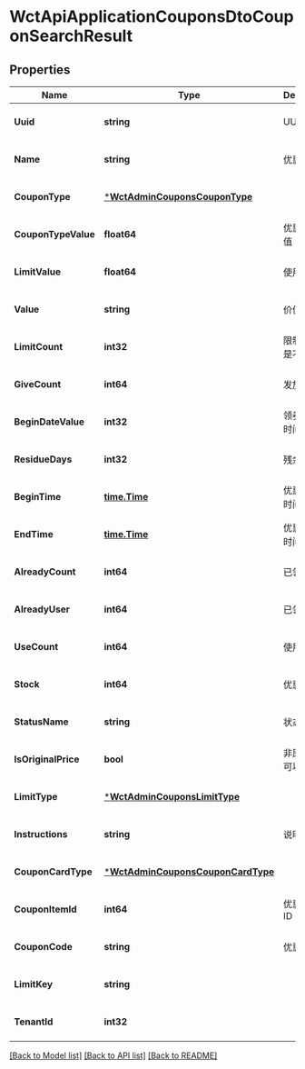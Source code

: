 # WctApiApplicationCouponsDtoCouponSearchResult

## Properties
Name | Type | Description | Notes
------------ | ------------- | ------------- | -------------
**Uuid** | **string** | UUID | [optional] [default to null]
**Name** | **string** | 优惠券名称 | [optional] [default to null]
**CouponType** | [***WctAdminCouponsCouponType**](WCT.Admin.Coupons.CouponType.md) |  | [optional] [default to null]
**CouponTypeValue** | **float64** | 优惠券类型值 | [optional] [default to null]
**LimitValue** | **float64** | 使用门槛 | [optional] [default to null]
**Value** | **string** | 价值 | [optional] [default to null]
**LimitCount** | **int32** | 限制数量（0 是不限制） | [optional] [default to null]
**GiveCount** | **int64** | 发放数量 | [optional] [default to null]
**BeginDateValue** | **int32** | 领券后开始时间 | [optional] [default to null]
**ResidueDays** | **int32** | 残余时间 | [optional] [default to null]
**BeginTime** | [**time.Time**](time.Time.md) | 优惠券开始时间 | [optional] [default to null]
**EndTime** | [**time.Time**](time.Time.md) | 优惠券结束时间 | [optional] [default to null]
**AlreadyCount** | **int64** | 已领取数量 | [optional] [default to null]
**AlreadyUser** | **int64** | 已领取人 | [optional] [default to null]
**UseCount** | **int64** | 使用数量 | [optional] [default to null]
**Stock** | **int64** | 优惠券库存 | [optional] [default to null]
**StatusName** | **string** | 状态 | [optional] [default to null]
**IsOriginalPrice** | **bool** | 非原价是否可以参与 | [optional] [default to null]
**LimitType** | [***WctAdminCouponsLimitType**](WCT.Admin.Coupons.LimitType.md) |  | [optional] [default to null]
**Instructions** | **string** | 说明 | [optional] [default to null]
**CouponCardType** | [***WctAdminCouponsCouponCardType**](WCT.Admin.Coupons.CouponCardType.md) |  | [optional] [default to null]
**CouponItemId** | **int64** | 优惠券商品ID | [optional] [default to null]
**CouponCode** | **string** | 优惠码 | [optional] [default to null]
**LimitKey** | **string** |  | [optional] [default to null]
**TenantId** | **int32** |  | [optional] [default to null]

[[Back to Model list]](../README.md#documentation-for-models) [[Back to API list]](../README.md#documentation-for-api-endpoints) [[Back to README]](../README.md)

